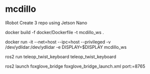 # mcdillo
IRobot Create 3 repo using Jetson Nano

docker build -f docker/Dockerfile -t mcdillo_ws .

docker run -it --net=host --ipc=host --privileged -v /dev/ydlidar:/dev/ydlidar -e DISPLAY=$DISPLAY mcdillo_ws

ros2 run teleop_twist_keyboard teleop_twist_keyboard

ros2 launch foxglove_bridge foxglove_bridge_launch.xml port:=8765